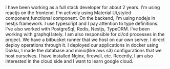 I have been working as a full stack developer for about 2 years. I'm using reactjs on the frontend. I'm actively using Material Ui,styled component,functional component. On the backend, I'm using nodejs in nestjs framework. I use typescript and I pay attention to type definitions. I've also worked with PostgreSql, Redis, Nestjs, TypeORM. I've been working with graphql lately. I am also responsible for ci/cd processes in the project. We have a bitbucket runner that we host on our own server. I direct deploy operations through it. I deployed our applications in docker using Dokku, I made the database and minio(like aws s3) configurations that we host ourselves. I have installed Nginx, firewall, etc. Recently, I am also interested in the cloud side and I want to learn google cloud.
